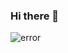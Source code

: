 ### Hi there 👋

<!--
**ILLU510N/ILLU510N** is a ✨ _special_ ✨ repository because its `README.md` (this file) appears on your GitHub profile.

Here are some ideas to get you started:

- 🔭 I’m currently working on ...
- 🌱 I’m currently learning ...
- 👯 I’m looking to collaborate on ...
- 🤔 I’m looking for help with ...
- 💬 Ask me about ...
- 📫 How to reach me: ...
- 😄 Pronouns: ...
- ⚡ Fun fact: ...
-->

![error](https://i.pximg.net/c/540x540_70/img-master/img/2019/07/19/00/39/43/75793654_master1200.jpg)
